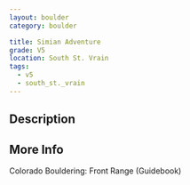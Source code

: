 ```yaml
---
layout: boulder
category: boulder

title: Simian Adventure
grade: V5
location: South St. Vrain
tags:
  - v5
  - south_st._vrain
---
```


## Description


## More Info
Colorado Bouldering: Front Range (Guidebook)
